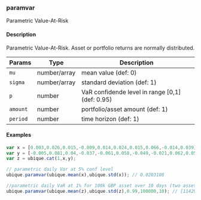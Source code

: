 ### paramvar
Parametric Value-At-Risk


#### Description

Parametric Value-At-Risk. Asset or portfolio returns are normally distributed.


|Params|Type|Description
|---------|----|-----------
|`mu` | number/array |    mean value (def: 0)
|`sigma` | number/array | standard deviation (def: 1)
|`p` | number |     VaR confidende level in range [0,1] (def: 0.95)
|`amount` | number | portfolio/asset amount (def: 1)
|`period` | number | time horizon (def: 1)


#### Examples

```js
var x = [0.003,0.026,0.015,-0.009,0.014,0.024,0.015,0.066,-0.014,0.039];
var y = [-0.005,0.081,0.04,-0.037,-0.061,0.058,-0.049,-0.021,0.062,0.058];
var z = ubique.cat(1,x,y);

// parametric daily Var at 5% conf level
ubique.paramvar(ubique.mean(x),ubique.std(x)); // 0.0203108

//parametric daily VaR at 1% for 100k GBP asset over 10 days (two assets)
ubique.paramvar(ubique.mean(z),ubique.std(z),0.99,100000,10); // [11429.2, 34867.3]
```

